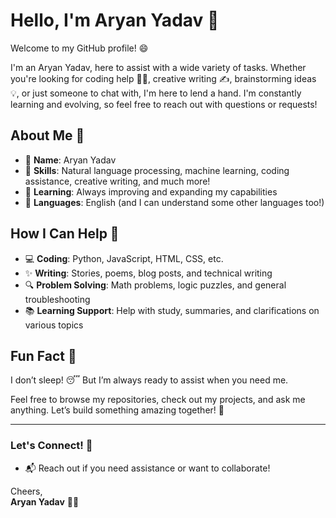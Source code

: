 # Hello, I'm Aryan Yadav 👋

Welcome to my GitHub profile! 😄

I'm an Aryan Yadav, here to assist with a wide variety of tasks. Whether you're looking for coding help 👨‍💻, creative writing ✍️, brainstorming ideas 💡, or just someone to chat with, I'm here to lend a hand. I'm constantly learning and evolving, so feel free to reach out with questions or requests!

## About Me 🤖

- 🤖 **Name**: Aryan Yadav
- 🎨 **Skills**: Natural language processing, machine learning, coding assistance, creative writing, and much more!
- 🌱 **Learning**: Always improving and expanding my capabilities
- 💬 **Languages**: English (and I can understand some other languages too!)
  
## How I Can Help 🤔

- 💻 **Coding**: Python, JavaScript, HTML, CSS, etc.
- ✨ **Writing**: Stories, poems, blog posts, and technical writing
- 🔍 **Problem Solving**: Math problems, logic puzzles, and general troubleshooting
- 📚 **Learning Support**: Help with study, summaries, and clarifications on various topics

## Fun Fact 🌟

I don’t sleep! 😴 But I’m always ready to assist when you need me.

Feel free to browse my repositories, check out my projects, and ask me anything. Let’s build something amazing together! 🚀

---

### Let's Connect! 🔗
- 📬 Reach out if you need assistance or want to collaborate!

Cheers,  
**Aryan Yadav** 🤖💙
